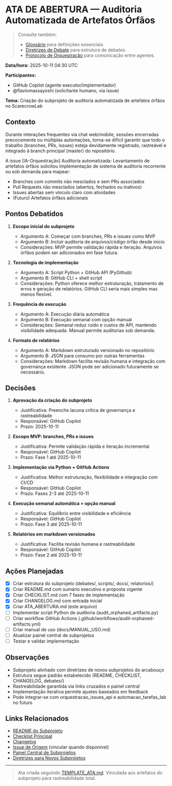 # ATA DE ABERTURA — Auditoria Automatizada de Artefatos Órfãos

> Consulte também:
> - [Glossário](../../.github/copilot-diretrizes/glossario.md) para definições essenciais.
> - [Diretrizes de Debate](../../.github/copilot-diretrizes/diretrizes_debate.md) para estrutura de debates.
> - [Protocolo de Orquestração](../../.github/copilot-diretrizes/protocolo_orquestracao_chat.md) para comunicação entre agentes.

**Data/hora:** 2025-10-11 04:30 UTC

**Participantes:**
- GitHub Copilot (agente executor/implementador)
- @flaviomassayoshi (solicitante humano, via issue)

**Tema:** Criação do subprojeto de auditoria automatizada de artefatos órfãos no ScarecrowLab

## Contexto

Durante interações frequentes via chat web/mobile, sessões encerradas precocemente ou múltiplas automações, torna-se difícil garantir que todo o trabalho (branches, PRs, issues) esteja devidamente registrado, rastreável e integrado à branch principal (master) do repositório.

A issue [IA-Orquestração] Auditoria automatizada: Levantamento de artefatos órfãos solicitou implementação de sistema de auditoria recorrente ou sob demanda para mapear:
- Branches com commits não mesclados e sem PRs associados
- Pull Requests não mesclados (abertos, fechados ou inativos)
- Issues abertas sem vínculo claro com atividades
- (Futuro) Artefatos órfãos adicionais

## Pontos Debatidos

1. **Escopo inicial do subprojeto**
   - Argumento A: Começar com branches, PRs e issues como MVP
   - Argumento B: Incluir auditoria de arquivos/código órfão desde início
   - Considerações: MVP permite validação rápida e iteração. Arquivos órfãos podem ser adicionados em fase futura.

2. **Tecnologia de implementação**
   - Argumento A: Script Python + GitHub API (PyGithub)
   - Argumento B: GitHub CLI + shell script
   - Considerações: Python oferece melhor estruturação, tratamento de erros e geração de relatórios. GitHub CLI seria mais simples mas menos flexível.

3. **Frequência de execução**
   - Argumento A: Execução diária automática
   - Argumento B: Execução semanal com opção manual
   - Considerações: Semanal reduz ruído e custos de API, mantendo visibilidade adequada. Manual permite auditorias sob demanda.

4. **Formato de relatórios**
   - Argumento A: Markdown estruturado versionado no repositório
   - Argumento B: JSON para consumo por outras ferramentas
   - Considerações: Markdown facilita revisão humana e integração com governança existente. JSON pode ser adicionado futuramente se necessário.

## Decisões

1. **Aprovação da criação do subprojeto**
   - Justificativa: Preenche lacuna crítica de governança e rastreabilidade
   - Responsável: GitHub Copilot
   - Prazo: 2025-10-11

2. **Escopo MVP: branches, PRs e issues**
   - Justificativa: Permite validação rápida e iteração incremental
   - Responsável: GitHub Copilot
   - Prazo: Fase 1 até 2025-10-11

3. **Implementação via Python + GitHub Actions**
   - Justificativa: Melhor estruturação, flexibilidade e integração com CI/CD
   - Responsável: GitHub Copilot
   - Prazo: Fases 2-3 até 2025-10-11

4. **Execução semanal automática + opção manual**
   - Justificativa: Equilíbrio entre visibilidade e eficiência
   - Responsável: GitHub Copilot
   - Prazo: Fase 3 até 2025-10-11

5. **Relatórios em markdown versionados**
   - Justificativa: Facilita revisão humana e rastreabilidade
   - Responsável: GitHub Copilot
   - Prazo: Fase 2 até 2025-10-11

## Ações Planejadas

- [x] Criar estrutura do subprojeto (debates/, scripts/, docs/, relatorios/)
- [x] Criar README.md com sumário executivo e proposta vigente
- [x] Criar CHECKLIST.md com 7 fases de implementação
- [x] Criar CHANGELOG.md com entrada inicial
- [x] Criar ATA_ABERTURA.md (este arquivo)
- [ ] Implementar script Python de auditoria (audit_orphaned_artifacts.py)
- [ ] Criar workflow GitHub Actions (.github/workflows/audit-orphaned-artifacts.yml)
- [ ] Criar manual de uso (docs/MANUAL_USO.md)
- [ ] Atualizar painel central de subprojetos
- [ ] Testar e validar implementação

## Observações

- Subprojeto alinhado com diretrizes de novos subprojetos do arcabouço
- Estrutura segue padrão estabelecido (README, CHECKLIST, CHANGELOG, debates/)
- Rastreabilidade garantida via links cruzados e painel central
- Implementação iterativa permite ajustes baseados em feedback
- Pode integrar-se com orquestracao_issues_api e automacao_tarefas_lab no futuro

## Links Relacionados

- [README do Subprojeto](../README.md)
- [Checklist Principal](../CHECKLIST.md)
- [Changelog](../CHANGELOG.md)
- [Issue de Origem](../../.github/) (vincular quando disponível)
- [Painel Central de Subprojetos](../../.github/painel_subprojetos.md)
- [Diretrizes para Novos Subprojetos](../../.github/copilot-diretrizes/diretrizes_subprojetos.md)

---

> Ata criada seguindo [TEMPLATE_ATA.md](../../.github/copilot-diretrizes/TEMPLATE_ATA.md). Vinculada aos artefatos do subprojeto para rastreabilidade total.
